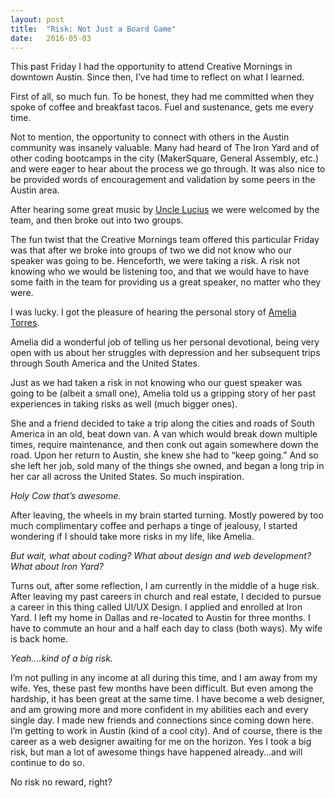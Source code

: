 ```yaml
---
layout: post
title:  "Risk: Not Just a Board Game"
date:   2016-05-03 
---
```


This past Friday I had the opportunity to attend Creative Mornings in downtown Austin. Since then, I’ve had time to reflect on what I learned.

First of all, so much fun. To be honest, they had me committed when they spoke of coffee and breakfast tacos. Fuel and sustenance, gets me every time.

Not to mention, the opportunity to connect with others in the Austin community was insanely valuable. Many had heard of The Iron Yard and of other coding bootcamps in the city (MakerSquare, General Assembly, etc.) and were eager to hear about the process we go through. It was also nice to be provided words of encouragement and validation by some peers in the Austin area.

After hearing some great music by [Uncle Lucius](http://www.uncleluciusmusic.com/) we were welcomed by the team, and then broke out into two groups.

The fun twist that the Creative Mornings team offered this particular Friday was that after we broke into groups of two we did not know who our speaker was going to be. Henceforth, we were taking a risk. A risk not knowing who we would be listening too, and that we would have to have some faith in the team for providing us a great speaker, no matter who they were.

I was lucky. I got the pleasure of hearing the personal story of [Amelia Torres](http://www.shapingsapiens.com/).

Amelia did a wonderful job of telling us her personal devotional, being very open with us about her struggles with depression and her subsequent trips through South America and the United States.

Just as we had taken a risk in not knowing who our guest speaker was going to be (albeit a small one), Amelia told us a gripping story of her past experiences in taking risks as well (much bigger ones).

She and a friend decided to take a trip along the cities and roads of South America in an old, beat down van. A van which would break down multiple times, require maintenance, and then conk out again somewhere down the road. Upon her return to Austin, she knew she had to “keep going.” And so she left her job, sold many of the things she owned, and began a long trip in her car all across the United States. So much inspiration.

*Holy Cow that’s awesome.*

After leaving, the wheels in my brain started turning. Mostly powered by too much complimentary coffee and perhaps a tinge of jealousy, I started wondering if I should take more risks in my life, like Amelia.

*But wait, what about coding? What about design and web development? What about Iron Yard?*

Turns out, after some reflection, I am currently in the middle of a huge risk. After leaving my past careers in church and real estate, I decided to pursue a career in this thing called UI/UX Design. I applied and enrolled at Iron Yard. I left my home in Dallas and re-located to Austin for three months. I have to commute an hour and a half each day to class (both ways). My wife is back home.

*Yeah….kind of a big risk.*

I’m not pulling in any income at all during this time, and I am away from my wife. Yes, these past few months have been difficult. But even among the hardship, it has been great at the same time. I have become a web designer, and am growing more and more confident in my abilities each and every single day. I made new friends and connections since coming down here. I’m getting to work in Austin (kind of a cool city). And of course, there is the career as a web designer awaiting for me on the horizon. Yes I took a big risk, but man a lot of awesome things have happened already…and will continue to do so.

No risk no reward, right?